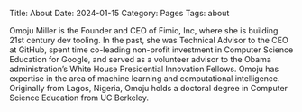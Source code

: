 Title: About
Date: 2024-01-15
Category: Pages
Tags: about

Omoju Miller is the Founder and CEO of Fimio, Inc, where she is building 21st century dev tooling. In the past, she was Technical Advisor to the CEO at GitHub, spent time co-leading non-profit investment in Computer Science Education for Google, and served as a volunteer advisor to the Obama administration’s White House Presidential Innovation Fellows. Omoju has expertise in the area of machine learning and computational intelligence. Originally from Lagos, Nigeria, Omoju holds a doctoral degree in Computer Science Education from UC Berkeley.